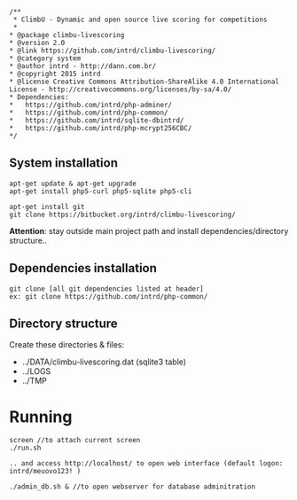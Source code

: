```
/**
 * ClimbU - Dynamic and open source live scoring for competitions
 * 
* @package climbu-livescoring
* @version 2.0
* @link https://github.com/intrd/climbu-livescoring/
* @category system
* @author intrd - http://dann.com.br/
* @copyright 2015 intrd
* @license Creative Commons Attribution-ShareAlike 4.0 International License - http://creativecommons.org/licenses/by-sa/4.0/
* Dependencies: 
* 	https://github.com/intrd/php-adminer/
* 	https://github.com/intrd/php-common/
* 	https://github.com/intrd/sqlite-dbintrd/
* 	https://github.com/intrd/php-mcrypt256CBC/
*/
```

## System installation
```
apt-get update & apt-get upgrade
apt-get install php5-curl php5-sqlite php5-cli

apt-get install git
git clone https://bitbucket.org/intrd/climbu-livescoring/
```
**Attention**: stay outside main project path and install dependencies/directory structure..

## Dependencies installation
```
git clone [all git dependencies listed at header]
ex: git clone https://github.com/intrd/php-common/
```

## Directory structure
Create these directories & files:

* ../DATA/climbu-livescoring.dat (sqlite3 table)
* ../LOGS 
* ../TMP 

# Running
```
screen //to attach current screen
./run.sh 

.. and access http://localhost/ to open web interface (default logon: intrd/meuovo123! )

./admin_db.sh & //to open webserver for database adminitration

```
